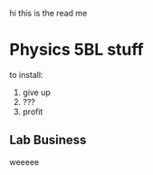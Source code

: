 hi this is the read me


# Physics 5BL stuff

to install:
1. give up
2. ???
3. profit

## Lab Business

weeeee
